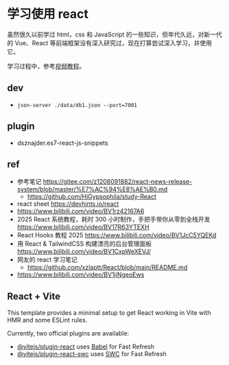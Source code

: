 # 学习使用 react

虽然很久以前学过 html，css 和 JavaScript 的一些知识，但年代久远，对新一代的 Vue、React 等前端框架没有深入研究过，现在打算尝试深入学习，并使用它。

学习过程中，参考[视频教程](https://www.bilibili.com/video/BV1jiNgeoEws)。

## dev
- `json-server ./data/db1.json --port=7001`

## plugin

- dsznajder.es7-react-js-snippets

## ref

- 参考笔记 https://gitee.com/z1208091882/react-news-release-system/blob/master/%E7%AC%94%E8%AE%B0.md
  - https://github.com/HiGypsophila/study-React
- react sheet https://devhints.io/react
- https://www.bilibili.com/video/BV1rz42167A6
- 2025 React 系统教程，耗时 300 小时制作，手把手带你从零到全栈开发 https://www.bilibili.com/video/BV17R63YTEXH
- React Hooks 教程 2025 https://www.bilibili.com/video/BV1JcC5YQEKd
- 用 React & TailwindCSS 构建漂亮的后台管理面板 https://www.bilibili.com/video/BV1CxpWeXEVJ/
- 网友的 react 学习笔记
  - https://github.com/xzlaptt/React/blob/main/README.md
- https://www.bilibili.com/video/BV1jiNgeoEws

## React + Vite

This template provides a minimal setup to get React working in Vite with HMR and some ESLint rules.

Currently, two official plugins are available:

- [@vitejs/plugin-react](https://github.com/vitejs/vite-plugin-react/blob/main/packages/plugin-react/README.md) uses [Babel](https://babeljs.io/) for Fast Refresh
- [@vitejs/plugin-react-swc](https://github.com/vitejs/vite-plugin-react-swc) uses [SWC](https://swc.rs/) for Fast Refresh
